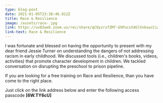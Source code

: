 ```yaml
---
type: blog-post
date: 2021-01-05T23:38:46.812Z
title: Race & Resilience
image: /assets/race-.jpg
link: https://us02web.zoom.us/rec/share/qCOyzrsfZMf-UXPucsS4GlVnbswcCiaUu3BiW9-Wy5TnhxmyR1bR62BRSxqnYrMm.z2yTj-Alg6VKWzxQ
link-text: Race & Resilience
---
```

I was fortunate and blessed on having the opportunity to present with my dear friend Jessie Turner on understanding the dangers of not addressing racism in early childhood. We discussed tools (i.e., children's books, videos, activities) that promote character development in children.  We tackled conversation on disrupting the preschool to prison pipeline. 

If you are looking for a free training on Race and Resilience, than you have come to the right place. 

Just click on the link address below and enter the following access passcode **\[6W.TY6cU]**